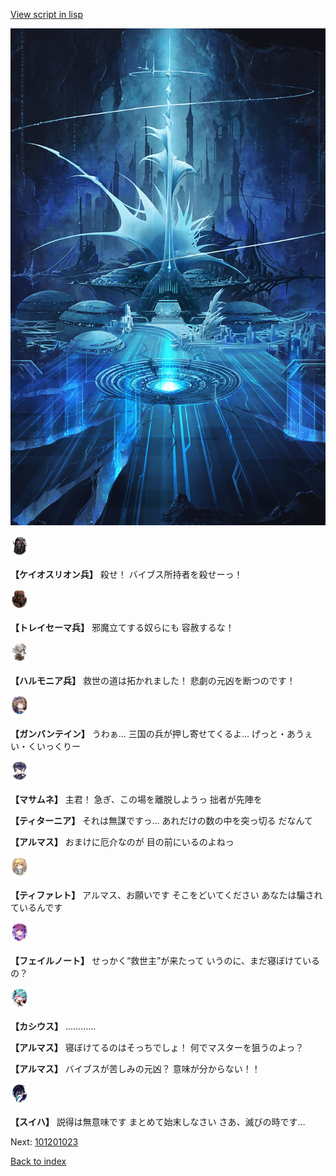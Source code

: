 [View script in lisp](../scripts/101201021.txt)

![profound_nolight.png](../images/backgrounds/profound_nolight.png)

<img src="../images/units/3820001.png" alt="3820001.png" height="34"/>

**【ケイオスリオン兵】**
殺せ！
バイブス所持者を殺せーっ！

<img src="../images/units/3830001.png" alt="3830001.png" height="34"/>

**【トレイセーマ兵】**
邪魔立てする奴らにも
容赦するな！

<img src="../images/units/3810001.png" alt="3810001.png" height="34"/>

**【ハルモニア兵】**
救世の道は拓かれました！
悲劇の元凶を断つのです！

<img src="../images/units/3600211.png" alt="3600211.png" height="34"/>

**【ガンバンテイン】**
うわぁ…
三国の兵が押し寄せてくるよ…
げっと・あうぇい・くいっくりー

<img src="../images/units/3100111.png" alt="3100111.png" height="34"/>

**【マサムネ】**
主君！
急ぎ、この場を離脱しようっ
拙者が先陣を

**【ティターニア】**
それは無謀ですっ…
あれだけの数の中を突っ切る
だなんて

**【アルマス】**
おまけに厄介なのが
目の前にいるのよねっ

<img src="../images/units/3503211.png" alt="3503211.png" height="34"/>

**【ティファレト】**
アルマス、お願いです
そこをどいてください
あなたは騙されているんです

<img src="../images/units/3401911.png" alt="3401911.png" height="34"/>

**【フェイルノート】**
せっかく“救世主”が来たって
いうのに、まだ寝ぼけているの？

<img src="../images/units/3303111.png" alt="3303111.png" height="34"/>

**【カシウス】**
…………

**【アルマス】**
寝ぼけてるのはそっちでしょ！
何でマスターを狙うのよっ？

**【アルマス】**
バイブスが苦しみの元凶？
意味が分からない！！

<img src="../images/units/3401719.png" alt="3401719.png" height="34"/>

**【スイハ】**
説得は無意味です
まとめて始末しなさい
さあ、滅びの時です…

Next: [101201023](101201023.md)

[Back to index](index.md)
